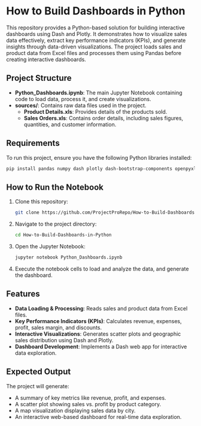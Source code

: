 # How to Build Dashboards in Python

This repository provides a Python-based solution for building interactive dashboards using Dash and Plotly. It demonstrates how to visualize sales data effectively, extract key performance indicators (KPIs), and generate insights through data-driven visualizations. The project loads sales and product data from Excel files and processes them using Pandas before creating interactive dashboards.

## Project Structure

- **Python_Dashboards.ipynb**: The main Jupyter Notebook containing code to load data, process it, and create visualizations.
- **sources/**: Contains raw data files used in the project.
  - **Product Details.xls**: Provides details of the products sold.
  - **Sales Orders.xls**: Contains order details, including sales figures, quantities, and customer information.

## Requirements

To run this project, ensure you have the following Python libraries installed:

```sh
pip install pandas numpy dash plotly dash-bootstrap-components openpyxl
```

## How to Run the Notebook

1. Clone this repository:

   ```sh
   git clone https://github.com/ProjectProRepo/How-to-Build-Dashboards-in-Python.git
   ```

2. Navigate to the project directory:

   ```sh
   cd How-to-Build-Dashboards-in-Python
   ```

3. Open the Jupyter Notebook:

   ```sh
   jupyter notebook Python_Dashboards.ipynb
   ```

4. Execute the notebook cells to load and analyze the data, and generate the dashboard.

## Features

- **Data Loading & Processing**: Reads sales and product data from Excel files.
- **Key Performance Indicators (KPIs)**: Calculates revenue, expenses, profit, sales margin, and discounts.
- **Interactive Visualizations**: Generates scatter plots and geographic sales distribution using Dash and Plotly.
- **Dashboard Development**: Implements a Dash web app for interactive data exploration.

## Expected Output

The project will generate:

- A summary of key metrics like revenue, profit, and expenses.
- A scatter plot showing sales vs. profit by product category.
- A map visualization displaying sales data by city.
- An interactive web-based dashboard for real-time data exploration.
